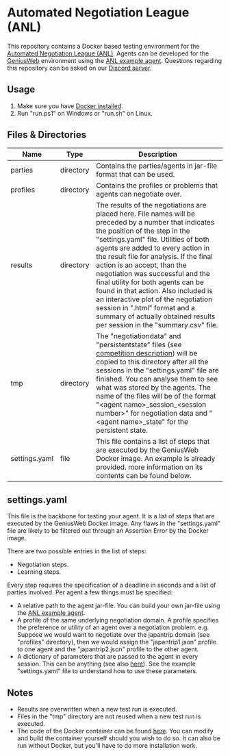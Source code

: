 # Automated Negotiation League (ANL)
This repository contains a Docker based testing environment for the [Automated Negotiation League (ANL)](http://web.tuat.ac.jp/~katfuji/ANAC2021/genius.html). Agents can be developed for the [GeniusWeb](https://tracinsy.ewi.tudelft.nl/pubtrac/GeniusWeb) environment using the [ANL example agent](https://github.com/brenting/ANL-2021-example-agent). Questions regarding this repository can be asked on our [Discord server](https://discord.gg/qvXK3DJTuz).

## Usage
1. Make sure you have [Docker installed](https://docs.docker.com/get-docker/).
2. Run "run.ps1" on Windows or "run.sh" on Linux.

## Files & Directories
| Name | Type | Description |
| ----------- | ----------- | --------- |
| parties | directory | Contains the parties/agents in jar-file format that can be used. |
| profiles | directory | Contains the profiles or problems that agents can negotiate over. |
| results | directory | The results of the negotiations are placed here. File names will be preceded by a number that indicates the position of the step in the "settings.yaml" file. Utilities of both agents are added to every action in the result file for analysis. If the final action is an accept, than the negotiation was successful and the final utility for both agents can be found in that action. Also included is an interactive plot of the negotiation session in ".html" format and a summary of actually obtained results per session in the  "summary.csv" file.|
| tmp | directory | The "negotiationdata" and "persistentstate" files (see [competition description](http://web.tuat.ac.jp/~katfuji/ANAC2021/genius.html)) will be copied to this directory after all the sessions in the "settings.yaml" file are finished. You can analyse them to see what was stored by the agents. The name of the files will be of the format "\<agent name\>\_session\_\<session number\>" for negotiation data and "\<agent name\>_state" for the persistent state. |
| settings.yaml | file | This file contains a list of steps that are executed by the GeniusWeb Docker image. An example is already provided. more information on its contents can be found below. |

## settings.yaml
This file is the backbone for testing your agent. It is a list of steps that are executed by the GeniusWeb Docker image. Any flaws in the "settings.yaml" file are likely to be filtered out through an Assertion Error by the Docker image.

There are two possible entries in the list of steps:
- Negotiation steps.
- Learning steps.

Every step requires the specification of a deadline in seconds and a list of parties involved. Per agent a few things must be specified:
- A relative path to the agent jar-file. You can build your own jar-file using the [ANL example agent](https://github.com/brenting/ANL-2021-example-agent).
- A profile of the same underlying negotiation domain. A profile specifies the preference or utility of an agent over a negotiation problem. e.g. Suppose we would want to negotiate over the japantrip domain (see "profiles" directory), then we would assign the "japantrip1.json" profile to one agent and the "japantrip2.json" profile to the other agent.
- A dictionary of parameters that are passed to the agent in every session. This can be anything (see also [here](https://tracinsy.ewi.tudelft.nl/pubtrac/GeniusWeb#PartyParameters)). See the example "settings.yaml" file to understand how to use these parameters.

## Notes
- Results are overwritten when a new test run is executed.
- Files in the "tmp" directory are not reused when a new test run is executed.
- The code of the Docker container can be found [here](https://github.com/brenting/ANL-2021-docker-runner-core). You can modify and build the container yourself should you wish to do so. It can also be run without Docker, but you'll have to do more installation work.
